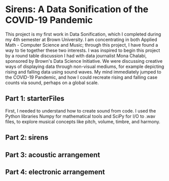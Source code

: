# Sirens: A Data Sonification of the COVID-19 Pandemic

This project is my first work in Data Sonification, which I completed during my 4th semester at Brown University. I am concentrating in both Applied Math - Computer Science and Music; through this project, I have found a way to tie together these two interests.
I was inspired to begin this project by a round table discussion I had with data journalist Mona Chalabi, sponsored by Brown's Data Science Initiative. We were discussing creative ways of displaying data through non-visual mediums, for example depicting rising and falling data using sound waves. My mind immediately jumped to the COVID-19 Pandemic, and how I could recreate rising and falling case counts via sound, perhaps on a global scale.

## Part 1: starterFiles

First, I needed to understand how to create sound from code. I used the Python libraries Numpy for mathematical tools and SciPy for I/O to .wav files, to explore musical concepts like pitch, volume, timbre, and harmony.

## Part 2: sirens

## Part 3: acoustic arrangement

## Part 4: electronic arrangement
